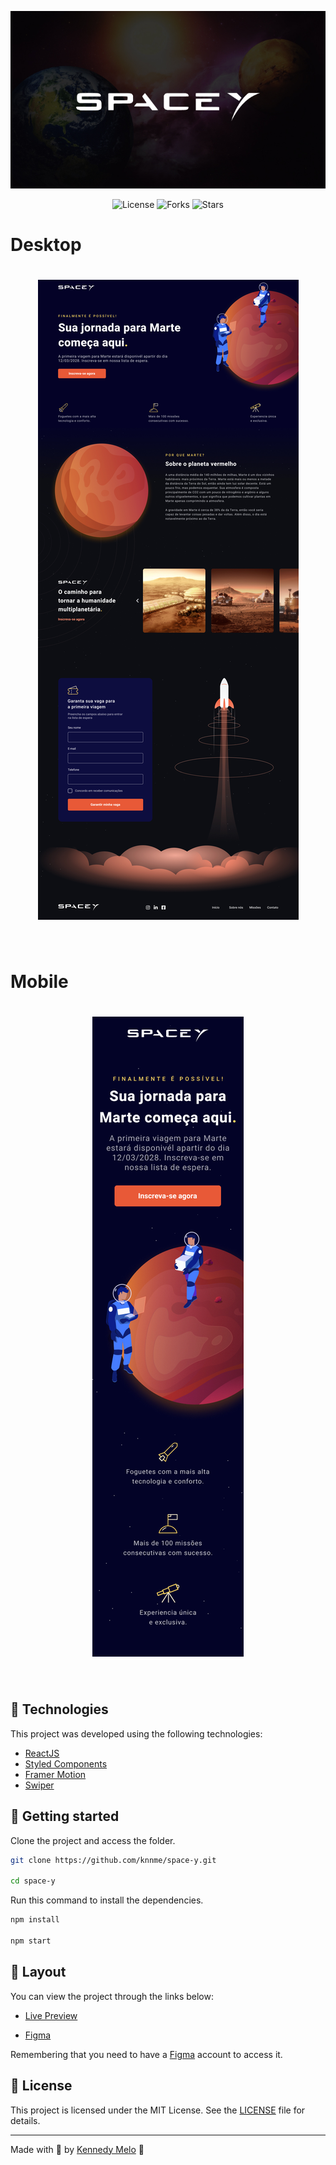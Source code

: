 <p align="center">
  <img alt="SpaceY" src=".github/Cover.jpg">
</p>

<p align="center">
  <img  src="https://img.shields.io/static/v1?label=license&message=MIT&color=0B1E8A&labelColor=E85937" alt="License">
  
  <img src="https://img.shields.io/github/forks/birobirobiro/live-twitch-space-y?label=forks&message=MIT&color=0B1E8A&labelColor=E85937" alt="Forks">

  <img src="https://img.shields.io/github/stars/birobirobiro/live-twitch-space-y?label=stars&message=MIT&color=0B1E8A&labelColor=E85937" alt="Stars">
</p>

# Desktop

<h1 align="center">
    <img alt="Preview Desktop" title="Preview Desktop" src=".github/Interface_Desktop.jpg" />
</h1>

<br>

# Mobile

<h1 align="center">
    <img alt="Preview Mobile" title="Preview Mobile" src=".github/Exemplo_Mobile.jpg" />
</h1>

<br>

## 🧪 Technologies

This project was developed using the following technologies:

- [ReactJS](https://reactjs.org/)
- [Styled Components](https://styled-components.com/)
- [Framer Motion](https://framer.com/motion/)
- [Swiper](https://swiperjs.com/)

## 🚀 Getting started

Clone the project and access the folder.

```bash
git clone https://github.com/knnme/space-y.git

cd space-y

```

Run this command to install the dependencies.

```bash
npm install

npm start
```

## 🔖 Layout

You can view the project through the links below:

- [Live Preview](#)

- [Figma](https://www.figma.com/community/file/986447430009792279/duplicate)

Remembering that you need to have a [Figma](http://figma.com/) account to access it.

## 📝 License

This project is licensed under the MIT License. See the [LICENSE](LICENSE) file for details.

---

Made with 💜 by [Kennedy Melo](https://www.linkedin.com/in/knnme/) 👋
